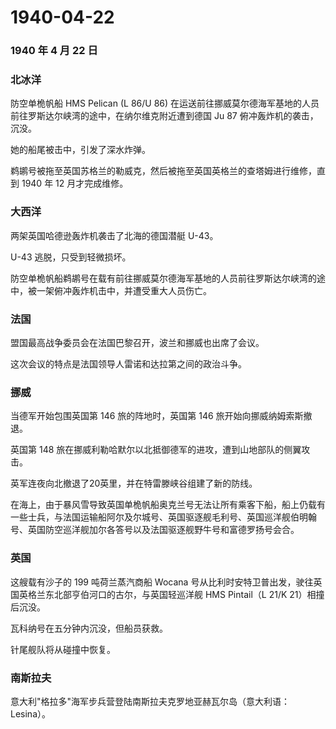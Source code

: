# 1940-04-22

### 1940 年 4 月 22 日

### 北冰洋

防空单桅帆船 HMS Pelican (L 86/U 86)
在运送前往挪威莫尔德海军基地的人员前往罗斯达尔峡湾的途中，在纳尔维克附近遭到德国
Ju 87 俯冲轰炸机的袭击，沉没。

她的船尾被击中，引发了深水炸弹。

鹈鹕号被拖至英国苏格兰的勒威克，然后被拖至英国英格兰的查塔姆进行维修，直到
1940 年 12 月才完成维修。

### 大西洋

两架英国哈德逊轰炸机袭击了北海的德国潜艇 U-43。

U-43 逃脱，只受到轻微损坏。

防空单桅帆船鹈鹕号在载有前往挪威莫尔德海军基地的人员前往罗斯达尔峡湾的途中，被一架俯冲轰炸机击中，并遭受重大人员伤亡。

### 法国

盟国最高战争委员会在法国巴黎召开，波兰和挪威也出席了会议。

这次会议的特点是法国领导人雷诺和达拉第之间的政治斗争。

### 挪威

当德军开始包围英国第 146 旅的阵地时，英国第 146
旅开始向挪威纳姆索斯撤退。

英国第 148
旅在挪威利勒哈默尔以北抵御德军的进攻，遭到山地部队的侧翼攻击。

英军连夜向北撤退了20英里，并在特雷滕峡谷组建了新的防线。

在海上，由于暴风雪导致英国单桅帆船奥克兰号无法让所有乘客下船，船上仍载有一些士兵，与法国运输船阿尔及尔城号、英国驱逐舰毛利号、英国巡洋舰伯明翰号、英国防空巡洋舰加尔各答号以及法国驱逐舰野牛号和富德罗扬号会合。

### 英国

这艘载有沙子的 199 吨荷兰蒸汽商船 Wocana
号从比利时安特卫普出发，驶往英国英格兰东北部亨伯河口的古尔，与英国轻巡洋舰
HMS Pintail（L 21/K 21）相撞后沉没。

瓦科纳号在五分钟内沉没，但船员获救。

针尾舰队将从碰撞中恢复。

### 南斯拉夫

意大利"格拉多"海军步兵营登陆南斯拉夫克罗地亚赫瓦尔岛（意大利语：Lesina）。